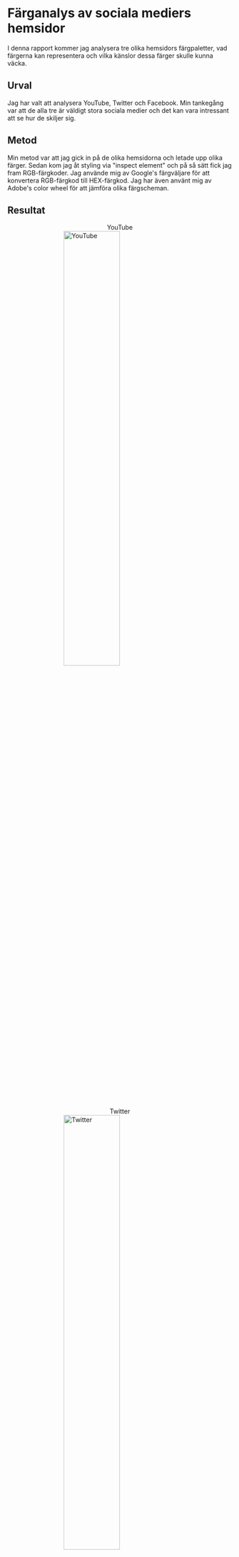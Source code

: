 Färganalys av sociala mediers hemsidor
=======================

I denna rapport kommer jag analysera tre olika hemsidors färgpaletter, vad färgerna kan representera och vilka känslor dessa färger skulle kunna väcka.

Urval
-----------------------

<!-- Berätta vilka webbplatser du valt att undersöka och varför eller hur du gick tillväga när du gjorde ditt urval. -->

Jag har valt att analysera YouTube, Twitter och Facebook. Min tankegång var att de alla tre är väldigt stora sociala medier och det kan vara intressant att se hur de skiljer sig.

Metod
-----------------------

<!-- Berätta kort om din "metod", hur du gör för att utföra undersökningen. Berätta om du använder något speciellt verktyg. -->
Min metod var att jag gick in på de olika hemsidorna och letade upp olika färger. Sedan kom jag åt styling via "inspect element" och på så sätt fick jag fram RGB-färgkoder. Jag använde mig av Google's färgväljare för att konvertera RGB-färgkod till HEX-färgkod. Jag har även använt mig av Adobe's color wheel för att jämföra olika färgscheman.

Resultat
-----------------------

<!-- Dokumentera dina resultat från din studie. Berätta vad du kom fram till, vilka resultat du hittade och observerade. -->

<div>
<figure style="margin: 0 auto">
<figcaption style="text-align: center">YouTube</figcaption>
<img src="../assets/img/youtube.png" alt="YouTube" style="width: 50%; display: block; margin: 0 auto; margin-bottom: 1rem">
</figure>
<figure style="margin: 0 auto">
<figcaption style="text-align: center">Twitter</figcaption>
<img src="../assets/img/twitter.png" alt="Twitter" style="width: 50%; display: block; margin: 0 auto; margin-bottom: 1rem">
</figure>
<figure style="margin: 0 auto">
<figcaption style="text-align: center">Facebook</figcaption>
<img src="../assets/img/facebook.png" alt="Facebook" style="width: 50%; display: block; margin: 0 auto; margin-bottom: 1rem">
</figure>
</div>

<table style="border-spacing: 4px; border-collapse: separate; margin: 0 auto">
<tr>
<th colspan="5">YouTube</th>
</tr>
<tr>
<td style="height: 50px; width: 50px; background-color: #0f0f0f; border: 1px solid white">
<td style="height: 50px; width: 50px; background-color: #ffffff; border: 1px solid black">
<td style="height: 50px; width: 50px; background-color: #212121; border: 1px solid white">
<td style="height: 50px; width: 50px; background-color: #f1f1f1; border: 1px solid black">
<td style="height: 50px; width: 50px; background-color: #3ea6ff; border: 1px solid black">
</tr>
</table>

<table style="border-spacing: 4px; border-collapse: separate; margin: 0 auto">
<tr>
<th colspan="5">Twitter</th>
</tr>
<tr>
<td style="height: 50px; width: 50px; background-color: #000000; border: 1px solid white">
<td style="height: 50px; width: 50px; background-color: #e7e9ea; border: 1px solid black">
<td style="height: 50px; width: 50px; background-color: #767676; border: 1px solid white">
<td style="height: 50px; width: 50px; background-color: #71767b; border: 1px solid white">
<td style="height: 50px; width: 50px; background-color: #1d9cf0; border: 1px solid black">
</tr>
</table>

<table style="border-spacing: 4px; border-collapse: separate; margin: 0 auto">
<tr>
<th colspan="5">Facebook</th>
</tr>
<tr>
<td style="height: 50px; width: 50px; background-color: #1c1e21; border: 1px solid white">
<td style="height: 50px; width: 50px; background-color: #e4e6eb; border: 1px solid black">
<td style="height: 50px; width: 50px; background-color: #606770; border: 1px solid white">
<td style="height: 50px; width: 50px; background-color: #2374e1; border: 1px solid white">
<td style="height: 50px; width: 50px; background-color: #e41e3f; border: 1px solid white">
</tr>
</table>

Youtube's färgpalett består för det mesta av olika nyanser av grått som bakgrund, och vit text. Hemsidan har även några få accentfärger, som blå text där den vill att vi loggar in. Utöver det är ikonen röd, video-skaparnas bilder och videornas thumbnail har en stor blanding av färger och nyanser. Jag har valt att utelämna det då det inte riktigt har med designen att göra och att färgpaletten skulle kunna se olika ut varje gång man går in på hemsidan. De använder sig av sans-serif-typsnittet "Roboto", med "Arial" som backup, till all text jag hittat (rubriker, kategorier, videotitlar och så vidare). Jag tror YouTube har valt dessa färger av en specifik anledning, något jag kommer nämna mer i analys-delen.

Twitter's hemsida är väldigt mörk. Bakgrunden som tar upp majoriteten av skärmen är svart. Den har två snarlika nyanser av grått. Även denna hemsida har blå accentfärg där de vill att jag loggar in. All text på sidan består av sans-serif-typsnittet "Chirp", förutom fältet "Sign up with Google" som använder typsnittet "Google Sans" som är sans-serif. Majoriteten av texten är vit. Med tanke på att "Chirp" är deras egna typsnitt så tror jag att de är nöjda med den delen av sin typografi iallafall.

Facebook's hemsida är väldigt grå. Bakgrunden är mörkgrå, medan flödet i mitten är något ljusare grå. Det som ger hemsidan lite mer färg är bland annat Facebook's logo och ikonen för "likes" som är blåa, och notiser som är röda. Majoriteten av texten är vit. All text på hemsidan består av typsnittet "Segoe UI Historic" som är sans-serif. Jag tycker att de borde vara nöjda med sitt typsnitt och val av färg, och jag antar att de är det.

Analys
-----------------------

<!-- Diskutera och analysera de resultaten du fann. -->
Alla tre hemsidorna var mindre färglada än vad jag tänkte mig från början. Om man skulle ta bort alla användare och inlägg från hemsidorna skulle det i stort sett bara vara svart, grått och vitt. 

Twitter's hemsida var extremt mörk och monoton. Det enda som verkar ge Twitter någon slags färg är fälten där de vill att jag loggar in. Utöver det är allt svart, grått och vitt vilket jag tycker ser ganska trist ut. Jag tror det skulle vara bra att ha någon mer färg. Om jag varit inloggad på hemsidan hade inläggen troligtvis gett det mer färg dock, så det var väl ett litet misstag av mig att välja det kanske.

Facebook och YouTube känns mest lika varandra med deras mörkgråa bakgrund med fler nyanser av grått på övriga element runtom för att ge en liten kontrast. Det verkar som att majoriteten av tiden när färg tillkommer är det någon form av blå eller röd som används för att få något viktigt att sticka ut. Som att visa hemsidans logo, visa att jag behöver logga in, eller att jag har notiser. De viktiga delarna sticker ut mycket när nästan allt annat på sidan är svart, grått och vitt till skillnad från om rött och blått hade använts på flera andra ställen på hemsidan.

Referenser
-----------------------

<!-- Ange de eventuella referenser du använder dig av, om några. -->
<div style="display: flex; justify-content: center">
<ul>
<li><a href="https://g.co/kgs/ahP6VH">Google's färgväljare</a></li>
<li><a href="https://color.adobe.com/create/color-wheel">Adobe's color wheel</a></li>
</ul>
<!-- - Google's [färgväljare](https://g.co/kgs/ahP6VH)
- Adobe's [color wheel](https://color.adobe.com/create/color-wheel) -->
</div>

Övrigt
-----------------------

Skriven av Gabriel Rahm.
